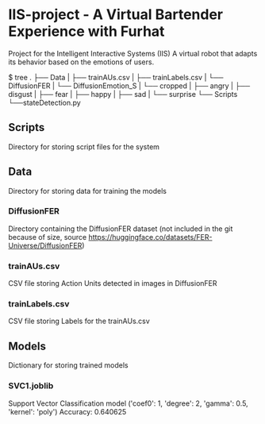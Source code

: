 # IIS-project - A Virtual Bartender Experience with Furhat
Project for the Intelligent Interactive Systems (IIS)
A virtual robot that adapts its behavior based on the emotions of users.

$ tree
.
├── Data
|   ├── trainAUs.csv
|   ├── trainLabels.csv
|   └── DiffusionFER
|       └── DiffusionEmotion_S
|           └── cropped
|               ├── angry
|               ├── disgust
|               ├── fear
|               ├── happy
|               ├── sad
|               └── surprise
└── Scripts
    └──stateDetection.py

## Scripts
Directory for storing script files for the system

## Data
Directory for storing data for training the models

### DiffusionFER
Directory containing the DiffusionFER dataset (not included in the git because of size, source https://huggingface.co/datasets/FER-Universe/DiffusionFER)

### trainAUs.csv
CSV file storing Action Units detected in images in DiffusionFER

### trainLabels.csv
CSV file storing Labels for the trainAUs.csv

## Models
Dictionary for storing trained models

### SVC1.joblib
Support Vector Classification model ('coef0': 1, 'degree': 2, 'gamma': 0.5, 'kernel': 'poly') Accuracy: 0.640625